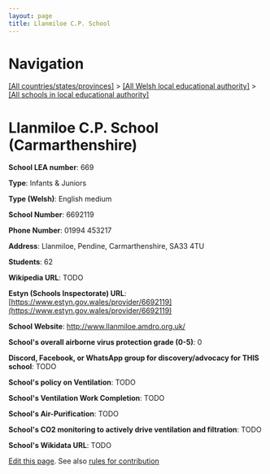 ```yaml
---
layout: page
title: Llanmiloe C.P. School
---
```

# Navigation

[[All countries/states/provinces]](../../..) > [[All Welsh local educational authority]](../..) > [[All schools in local educational authority]](..)

# Llanmiloe C.P. School (Carmarthenshire)

**School LEA number**: 669

**Type**: Infants & Juniors

**Type (Welsh)**: English medium

**School Number**: 6692119

**Phone Number**: 01994 453217

**Address**: Llanmiloe, Pendine, Carmarthenshire, SA33 4TU

**Students**: 62

**Wikipedia URL**: TODO

**Estyn (Schools Inspectorate) URL**: [https://www.estyn.gov.wales/provider/6692119](https://www.estyn.gov.wales/provider/6692119)

**School Website**: http://www.llanmiloe.amdro.org.uk/

**School's overall airborne virus protection grade (0-5)**: 0

**Discord, Facebook, or WhatsApp group for discovery/advocacy for THIS school**: TODO

**School's policy on Ventilation**: TODO

**School's Ventilation Work Completion**: TODO

**School's Air-Purification**: TODO

**School's CO2 monitoring to actively drive ventilation and filtration**: TODO

**School's Wikidata URL**: TODO




[Edit this page](https://github.com/VentilationProject/Wales/edit/prif/./Carmarthenshire/Llanmiloe_C.P._School.md). See also [rules for contribution](../../../contribution-rules/)